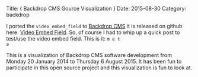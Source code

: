 Title: { Backdrop CMS Gource Visualization }
Date: 2015-08-30
Category: backdrop


I ported the <code class="inline">video_embed_field</code> to <a href="https://backdropcms.org">Backdrop CMS</a> it is released on github here: <a href="https://github.com/backdrop-contrib/video_embed_field">Video Embed Field</a>.  So, of course I had to whip up a quick post to test/use the video embed field.  This is it: <code class="inline">m e t a</code>

This is a visualization of Backdrop CMS software development from Monday 20 January 2014 to Thursday 6 August 2015.  It has been fun to participate in this open source project and this visualization is fun to look at.
